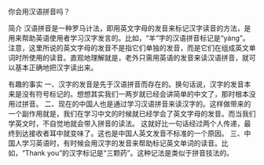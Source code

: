 你会用汉语拼音吗？

简介
汉语拼音是一种罗马计法，即用英文字母的发音来标记汉字读音的方法，是用来帮助英语使用者学习汉字发言的。比如，“羊”字的汉语拼音标记是“yáng”。注意，这里所说的英文字母的发音不是指它们单独的发音，而是它们在组成英文单词时所使用的读音。直观地理解就是，老外只需用英语的发音来读汉语拼音，就可以基本正确地把汉字读出来。

有趣的事实
一、汉字的发音是先于汉语拼音而存在的。换句话说，汉字的发音本来是没有符号标记的。想想其实我们一两岁就已经会讲简单的中文了，那时根本没用过拼音。
二、现在的中国人也是通过学习汉语拼音来读汉字的。这样做带来的一个副作用就是，我们在学习中文的时候就已经学会了英文字母的发音。而当我们学英文时，不自觉地就会带入拼音的读法。
这就好比一句话经过两个人传递，最终到达接收者耳中就变味了。这也是中国人英文发音不标准的一个原因。
三、中国人学习英语时，有时候会用汉字的发音来帮助标记英文单词的读音。比如，“Thank you”的汉字标记是“三颗药”。这种记法是类似于拼音技法的。